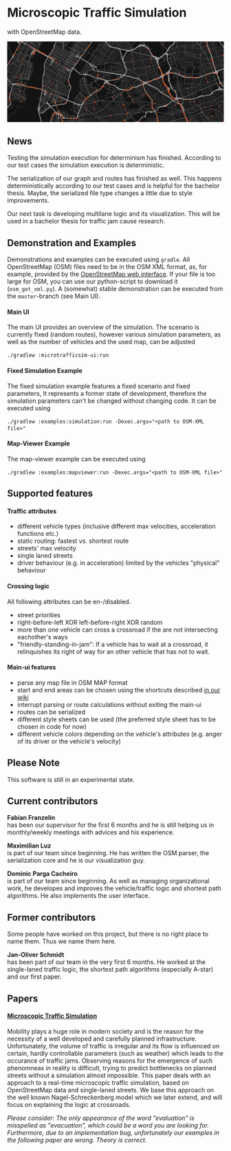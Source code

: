 # Microscopic Traffic Simulation
with OpenStreetMap data.

![Teaser: New York](resources/teaser.png "Teaser: New York")

## News
Testing the simulation execution for determinism has finished. According
 to our test cases the simulation execution is deterministic.

The serialization of our graph and routes has finished as well. This
happens deterministically according to our test cases and is helpful
for the bachelor thesis. Maybe, the serialized file type changes a
little due to style improvements.

Our next task is developing multilane logic and its visualization. This
will be used in a bachelor thesis for traffic jam cause research.


## Demonstration and Examples
Demonstrations and examples can be executed using `gradle`. All
OpenStreetMap (OSM) files need to be in the OSM XML format, as, for
example, provided by the
[OpenStreetMap web interface](https://www.openstreetmap.org). If your
file is too large for OSM, you can use our python-script to download it
(`osm_get_xml.py`). A (somewhat) stable demonstration can be executed
from the `master`-branch (see Main UI).

#### Main UI
The main UI provides an overview of the simulation. The scenario is
currently fixed (random routes), however various simulation parameters,
as well as the number of vehicles and the used map, can be adjusted

```shell
./gradlew :microtrafficsim-ui:run
```

#### Fixed Simulation Example
The fixed simulation example features a fixed scenario and fixed
parameters, It represents a former state of development, therefore the
simulation parameters can't be changed without changing code. It can be
executed using
```shell
./gradlew :examples:simulation:run -Dexec.args="<path to OSM-XML file>"
```

#### Map-Viewer Example
The map-viewer example can be executed using
```shell
./gradlew :examples:mapviewer:run -Dexec.args="<path to OSM-XML file>"
```


## Supported features
#### Traffic attributes
* different vehicle types (inclusive different max velocities,
acceleration functions etc.)
* static routing: fastest vs. shortest route
* streets' max velocity
* single laned streets
* driver behaviour (e.g. in acceleration) limited by the vehicles
"physical" behaviour

#### Crossing logic
All following attributes can be en-/disabled.
* street priorities
* right-before-left XOR left-before-right XOR random
* more than one vehicle can cross a crossroad if the are not
intersecting eachother's ways
* "friendly-standing-in-jam": If a vehicle has to wait at a crossroad,
it relinquishes its right of way for an other vehicle that has not to
wait.

#### Main-ui features
* parse any map file in OSM MAP format
* start and end areas can be chosen using the shortcuts described
[in our wiki](https://github.com/sgs-us/microtrafficsim/wiki/Controls)
* interrupt parsing or route calculations without exiting the main-ui
* routes can be serialized
* different style sheets can be used (the preferred style sheet has to
be chosen in code for now)
* different vehicle colors depending on the vehicle's attributes (e.g.
anger of its driver or the vehicle's velocity)


## Please Note
This software is still in an experimental state.


## Current contributors

**Fabian Franzelin**  
has been our supervisor for the first 6 months and he is still helping
us in monthly/weekly meetings with advices and his experience.

**Maximilian Luz**  
is part of our team since beginning. He has written the OSM parser, the
serialization core and he is our visualization guy.

**Dominic Parga Cacheiro**  
is part of our team since beginning. As well as managing organizational
work, he developes and improves the vehicle/traffic logic and shortest
path algorithms. He also implements the user interface.


## Former contributors
Some people have worked on this project, but there is no right place to
name them. Thus we name them here.

**Jan-Oliver Schmidt**  
has been part of our team in the very first 6 months. He worked at the
single-laned traffic logic, the shortest path algorithms (especially
A-star) and our first paper.


## Papers

#### [Microscopic Traffic Simulation](https://www.informatik.uni-stuttgart.de/studium/interessierte/bsc-studiengaenge/informatik/projekt-inf/2016-06-03/Gruppe_5.pdf)
Mobility plays a huge role in modern society and is the reason for the
necessity of a well developed and carefully planned infrastructure.
Unfortunately, the volume of traffic is irregular and its flow is
influenced on certain, hardly controllable parameters (such as weather)
which leads to the occurance of traffic jams. Observing reasons for the
emergence of such phenomneas in reality is difficult, trying to predict
bottlenecks on planned streets without a simulation almost impossible.
This paper deals with an approach to a real-time microscopic traffic
simulation, based on OpenStreetMap data and single-laned streets. We
base this approach on the well known Nagel-Schreckenberg model which we
later extend, and will focus on explaining the logic at crossroads.

*Please consider: The only appearance of the word "evaluation" is
misspelled as "evacuation", which could be a word you are looking for.
Furthermore, due to an implementation bug, unfortunately our examples
in the following paper are wrong. Theory is correct.*

